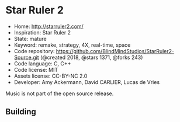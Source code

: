 # Star Ruler 2

- Home: http://starruler2.com/
- Inspiration: Star Ruler 2
- State: mature
- Keyword: remake, strategy, 4X, real-time, space
- Code repository: https://github.com/BlindMindStudios/StarRuler2-Source.git (@created 2018, @stars 1371, @forks 243)
- Code language: C, C++
- Code license: MIT
- Assets license: CC-BY-NC 2.0
- Developer: Amy Ackermann, David CARLIER, Lucas de Vries

Music is not part of the open source release.

## Building
